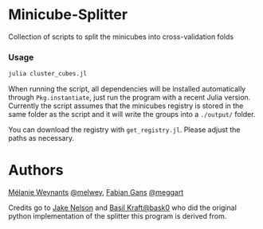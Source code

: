 # Minicube-Splitter

Collection of scripts to split the minicubes into cross-validation folds

### Usage

````julia
julia cluster_cubes.jl
````

When running the script, all dependencies will be installed automatically through `Pkg.instantiate`, just run the program with a recent Julia version. Currently the script assumes that the minicubes registry is stored in the same folder as the script and it will write the groups into a `./output/` folder. 

You can download the registry with `get_registry.jl`. Please adjust the paths as necessary. 

# Authors

[Mélanie Weynants](https://orcid.org/0000-0002-1447-0105) [@melwey](https://www.github.com/melwey), [Fabian Gans](https://orcid.org/0000-0001-9614-0435) [@meggart](https://www.github.com/meggart)

Credits go to [Jake Nelson](https://orcid.org/0000-0002-4663-2420) and [Basil Kraft](https://orcid.org/0000-0002-8491-2730)[@bask0](https://www.github.com/bask0) who did the original python implementation of the splitter this program is derived from. 
